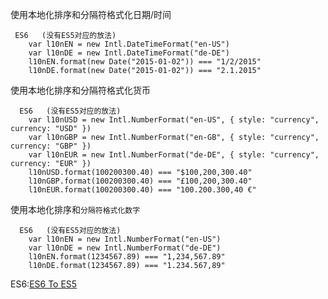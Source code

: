 使用本地化排序和分隔符格式化日期/时间
    
     ES6   (没有ES5对应的放法)
        var l10nEN = new Intl.DateTimeFormat("en-US")
        var l10nDE = new Intl.DateTimeFormat("de-DE")
        l10nEN.format(new Date("2015-01-02")) === "1/2/2015"
        l10nDE.format(new Date("2015-01-02")) === "2.1.2015"
        
使用本地化排序和分隔符格式化货币       
      
      ES6   (没有ES5对应的放法)  
        var l10nUSD = new Intl.NumberFormat("en-US", { style: "currency", currency: "USD" })
        var l10nGBP = new Intl.NumberFormat("en-GB", { style: "currency", currency: "GBP" })
        var l10nEUR = new Intl.NumberFormat("de-DE", { style: "currency", currency: "EUR" })
        l10nUSD.format(100200300.40) === "$100,200,300.40"
        l10nGBP.format(100200300.40) === "£100,200,300.40"
        l10nEUR.format(100200300.40) === "100.200.300,40 €"
        
 
使用本地化排序和`分隔符格式化数字 `  
      
      ES6   (没有ES5对应的放法)         
        var l10nEN = new Intl.NumberFormat("en-US")
        var l10nDE = new Intl.NumberFormat("de-DE")
        l10nEN.format(1234567.89) === "1,234,567.89"
        l10nDE.format(1234567.89) === "1.234.567,89"
        
        
        
ES6:[ES6 To ES5](http://es6-features.org/)        
      